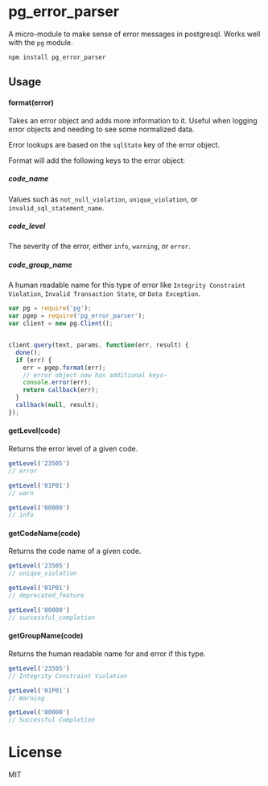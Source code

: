 pg_error_parser
===

A micro-module to make sense of error messages in postgresql. Works well with the `pg` module.

```
npm install pg_error_parser
```

Usage
---

#### format(error)

Takes an error object and adds more information to it. Useful when logging error objects and needing to see some normalized data.

Error lookups are based on the `sqlState` key of the error object.

Format will add the following keys to the error object:

##### code_name

Values such as `not_null_violation`, `unique_violation`, or `invalid_sql_statement_name`.

##### code_level

The severity of the error, either `info`, `warning`, or `error`.

##### code_group_name

A human readable name for this type of error like `Integrity Constraint Violation`, `Invalid Transaction State`, or `Data Exception`.


```js
var pg = require('pg');
var pgep = require('pg_error_parser');
var client = new pg.Client();


client.query(text, params, function(err, result) {
  done();
  if (err) {
    err = pgep.format(err);
    // error object now has additional keys~
    console.error(err);
    return callback(err);
  }
  callback(null, result);
});

```

#### getLevel(code)

Returns the error level of a given code.

```js
getLevel('23505')
// error

getLevel('01P01')
// warn

getLevel('00000')
// info
```

#### getCodeName(code)

Returns the code name of a given code.

```js
getLevel('23505')
// unique_violation

getLevel('01P01')
// deprecated_feature

getLevel('00000')
// successful_completion
```

#### getGroupName(code)

Returns the human readable name for and error if this type.

```js
getLevel('23505')
// Integrity Constraint Violation

getLevel('01P01')
// Warning

getLevel('00000')
// Successful Completion
```

License
===

MIT